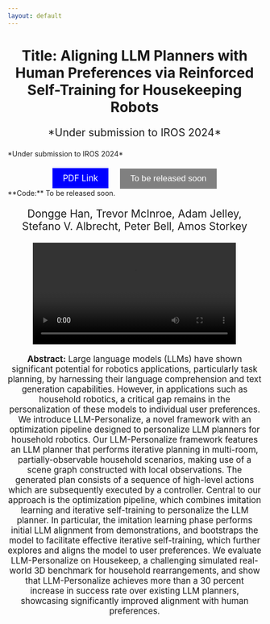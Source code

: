 ```yaml
---
layout: default
---
```


<div style="text-align: center;">
    <h1 style="font-size: 2em;">Title: Aligning LLM Planners with Human Preferences via Reinforced Self-Training for Housekeeping Robots</h1>
    <p style="font-size: 1.5em;">*Under submission to IROS 2024*</p>
</div>
*Under submission to IROS 2024*

<div style="text-align: center; margin-top: 20px;">
    <a href="https://arxiv.org/abs/YOUR_ARXIV_ID" style="background-color: blue; color: white; padding: 10px 20px; text-align: center; text-decoration: none; display: inline-block; font-size: 1.2em; margin-right: 20px;">PDF Link</a>
    <button style="background-color: grey; color: white; padding: 10px 20px; text-align: center; border: none; font-size: 1.2em;">To be released soon</button>
</div>
**Code:** To be released soon.

<div style="text-align: center; font-size: 1.5em; margin-top: 20px;">
    Dongge Han, Trevor McInroe, Adam Jelley, Stefano V. Albrecht, Peter Bell, Amos Storkey
</div>


<div style="text-align: center; margin-top: 20px;">
    <video controls style="width: 80%; max-width: 800px;">
        <source src="data/video/iros_demo_slow.mp4" type="video/mp4">
        Your browser does not support the video tag.
    </video>
</div>

<div style="text-align: center; margin-top: 20px;">
    <p style="font-size: 1.2em;"><strong>Abstract:</strong> Large language models (LLMs) have shown significant potential for robotics applications, particularly task planning, by harnessing their language comprehension and text generation capabilities. However, in applications such as household robotics, a critical gap remains in the personalization of these models to individual user preferences. We introduce LLM-Personalize, a novel framework with an optimization pipeline designed to personalize LLM planners for household robotics. Our LLM-Personalize framework features an LLM planner that performs iterative planning in multi-room, partially-observable household scenarios, making use of a scene graph constructed with local observations. The generated plan consists of a sequence of high-level actions which are subsequently executed by a controller.
    Central to our approach is the optimization pipeline, which combines imitation learning and iterative self-training to personalize the LLM planner. In particular, the imitation learning phase performs initial LLM alignment from demonstrations, and bootstraps the model to facilitate effective iterative self-training, which further explores and aligns the model to user preferences. We evaluate LLM-Personalize on Housekeep, a challenging simulated real-world 3D benchmark for household rearrangements, and show that LLM-Personalize achieves more than a 30 percent increase in success rate over existing LLM planners, showcasing significantly improved alignment with human preferences.</p>
</div>
